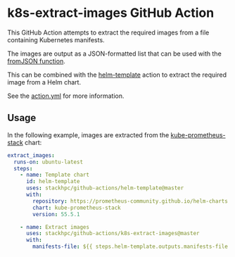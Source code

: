 # k8s-extract-images GitHub Action

This GitHub Action attempts to extract the required images from a file containing Kubernetes
manifests.

The images are output as a JSON-formatted list that can be used with the
[fromJSON function](https://docs.github.com/en/actions/learn-github-actions/expressions#fromjson).

This can be combined with the [helm-template](../helm-template) action to extract the required
image from a Helm chart.

See the [action.yml](./action.yml) for more information.

## Usage

In the following example, images are extracted from the
[kube-prometheus-stack](https://github.com/prometheus-community/helm-charts/tree/main/charts/kube-prometheus-stack)
chart:

```yaml
extract_images:
  runs-on: ubuntu-latest
  steps:
    - name: Template chart
      id: helm-template
      uses: stackhpc/github-actions/helm-template@master
      with:
        repository: https://prometheus-community.github.io/helm-charts
        chart: kube-prometheus-stack
        version: 55.5.1

    - name: Extract images
      uses: stackhpc/github-actions/k8s-extract-images@master
      with:
        manifests-file: ${{ steps.helm-template.outputs.manifests-file }}
```
